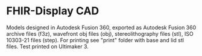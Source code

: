 FHIR-Display CAD
================

Models designed in Autodesk Fusion 360, exported as Autodesk Fusion 360 archive files (f3z), wavefront obj files (obj), stereolithography files (stl), ISO 10303-21 files (step). For printing see "print" folder with base and lid stl files. Test printed on Ultimaker 3.